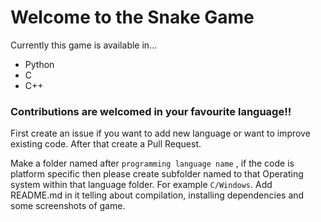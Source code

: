 # Welcome to the Snake Game

Currently this game is available in...

  - Python
  - C
  - C++

<h3> Contributions are welcomed in your favourite language!!</h3>
First create an issue if you want to add new language or want to improve existing code. After that create a Pull Request. 

<div> </div>

Make a folder named after `programming language name` , if the code is platform specific then please create subfolder named to that Operating system within that language folder. For example `C/Windows`. Add README.md in it telling about compilation, installing dependencies and some screenshots of game. 
